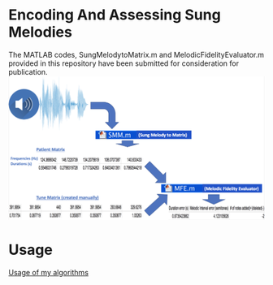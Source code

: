 # Encoding And Assessing Sung Melodies
The MATLAB codes, SungMelodytoMatrix.m and MelodicFidelityEvaluator.m provided in this repository have been submitted for consideration for publication.
![](https://github.com/AnthonyAndroulakis/EncodingAndAssessingSungMelodies/blob/master/EncodingAndAssessingSungMelodies.png)

# Usage
[Usage of my algorithms](https://github.com/AnthonyAndroulakis/EncodingAndAssessingSungMelodies/blob/master/Usage.pdf)
